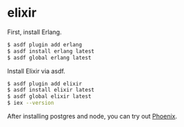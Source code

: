 # elixir

First, install Erlang.

```bash
$ asdf plugin add erlang
$ asdf install erlang latest
$ asdf global erlang latest
```

Install Elixir via asdf.

```bash
$ asdf plugin add elixir
$ asdf install elixir latest
$ asdf global elixir latest
$ iex --version
```

After installing postgres and node, you can try out
[Phoenix](https://hexdocs.pm/phoenix/overview.html#content).
